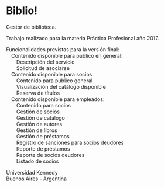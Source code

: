 # Biblio!
Gestor de biblioteca.

Trabajo realizado para la materia Práctica Profesional año 2017.

Funcionalidades previstas para la versión final:<br>
  &ensp;&ensp;Contenido disponible para público en general:<br>
    &ensp;&ensp;&ensp;&ensp;Descripción del servicio<br>
    &ensp;&ensp;&ensp;&ensp;Solicitud de asociarse<br>
  &ensp;&ensp;Contenido disponible para socios<br>
    &ensp;&ensp;&ensp;&ensp;Contenido para público general<br>
    &ensp;&ensp;&ensp;&ensp;Visualización del catálogo disponible<br>
    &ensp;&ensp;&ensp;&ensp;Reserva de títulos<br>
  &ensp;&ensp;Contenido disponible para empleados:<br>
    &ensp;&ensp;&ensp;&ensp;Contenido para socios<br>
    &ensp;&ensp;&ensp;&ensp;Gestión de socios<br>
    &ensp;&ensp;&ensp;&ensp;Gestión de catálogo<br>
    &ensp;&ensp;&ensp;&ensp;Gestión de autores<br>
    &ensp;&ensp;&ensp;&ensp;Gestión de libros<br>
    &ensp;&ensp;&ensp;&ensp;Gestión de préstamos<br>
    &ensp;&ensp;&ensp;&ensp;Registro de sanciones para socios deudores<br>
    &ensp;&ensp;&ensp;&ensp;Reporte de préstamos<br>
    &ensp;&ensp;&ensp;&ensp;Reporte de socios deudores<br>
    &ensp;&ensp;&ensp;&ensp;Listado de socios<br>


Universidad Kennedy <br>Buenos Aires - Argentina
